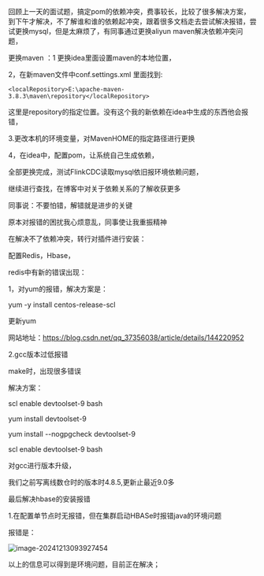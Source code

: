 回顾上一天的面试题，搞定pom的依赖冲突，费事较长，比较了很多解决方案，到下午才解决，不了解谁和谁的依赖起冲突，跟着很多文档走去尝试解决报错，尝试更换mysql，但是太麻烦了，有同事通过更换aliyun maven解决依赖冲突问题，

更换maven ：1 更换idea里面设置maven的本地位置，

2，在新maven文件中conf.settings.xml 里面找到:

```
<localRepository>E:\apache-maven-3.8.3\maven\repository</localRepository>
```

这里是repository的指定位置。没有这个我的新依赖在idea中生成的东西他会报错，

3.更改本机的环境变量，对MavenHOME的指定路径进行更换

4，在idea中，配置pom，让系统自己生成依赖，



全部更换完成，测试FlinkCDC读取mysql依旧报环境依赖问题，



继续进行查找，在博客中对关于依赖关系的了解收获更多

同事说：不要怕错，解错就是进步的关键

原本对报错的困扰我心烦意乱，同事使让我重振精神

在解决不了依赖冲突，转行对插件进行安装：



配置Redis，Hbase，

redis中有新的错误出现：

1，对yum的报错，解决方案是：

yum -y install centos-release-scl

更新yum

网站地址：https://blog.csdn.net/qq_37356038/article/details/144220952

2.gcc版本过低报错

make时，出现很多错误

解决方案：

scl enable devtoolset-9 bash

yum install devtoolset-9

yum install --nogpgcheck devtoolset-9

scl enable devtoolset-9 bash

对gcc进行版本升级，

我们之前写离线数仓时的版本时4.8.5,更新止最近9.0多

最后解决hbase的安装报错

1.在配置单节点时无报错，但在集群启动HBASe时报错java的环境问题

报错是：

![image-20241213093927454](C:\Users\264620\AppData\Roaming\Typora\typora-user-images\image-20241213093927454.png)

以上的信息可以得到是环境问题，目前正在解决；